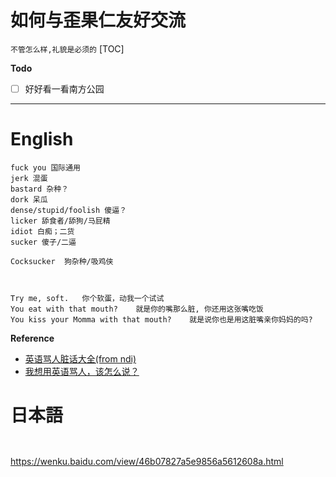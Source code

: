 # 如何与歪果仁友好交流
`不管怎么样,礼貌是必须的`
[TOC]


**Todo**
- [ ] 好好看一看南方公园

---

# English
```
fuck you 国际通用
jerk 混蛋
bastard 杂种？
dork 呆瓜
dense/stupid/foolish 傻逼？
licker 舔食者/舔狗/马屁精
idiot 白痴；二货
sucker 傻子/二逼

Cocksucker  狗杂种/吸鸡侠



Try me, soft.   你个软蛋，动我一个试试
You eat with that mouth?    就是你的嘴那么脏, 你还用这张嘴吃饭
You kiss your Momma with that mouth?    就是说你也是用这脏嘴亲你妈妈的吗?

```

**Reference**
- [英语骂人脏话大全(from ndi)](https://www.douban.com/note/192418840/)
- [我想用英语骂人，该怎么说？](https://zhuanlan.zhihu.com/p/24616338)



# 日本語
```


```
https://wenku.baidu.com/view/46b07827a5e9856a5612608a.html


